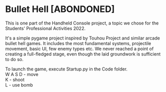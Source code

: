 # Bullet Hell [ABONDONED]

This is one part of the Handheld Console project, a topic we chose for the Students' Professional Activities 2022.

It's a simple pygame project inspired by Touhou Project and similar arcade bullet hell games. It includes the most fundamental systems, projectile movement, basic UI, few enemy types etc. We never reached a point of creating a full-fledged stage, even though the laid groundwork is sufficient to do so.

To launch the game, execute Startup.py in the Code folder.  
W A S D - move  
K - shoot   
L - use bomb
